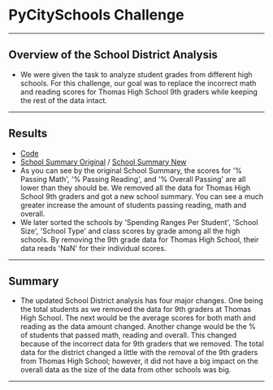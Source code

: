 # PyCitySchools Challenge
---
## Overview of the School District Analysis
- We were given the task to analyze student grades from different high schools. For this challenge, our goal was to replace the incorrect math and reading scores for Thomas High School 9th graders while keeping the rest of the data intact.
---
## Results
- [Code](/PyCitySchools.ipynb)
- [School Summary Original](/Resources/school_summary.png) / [School Summary New](Resources/school_summary_new.png)
- As you can see by the original School Summary, the scores for '% Passing Math', '% Passing Reading', and '% Overall Passing' are all lower than they should be. We removed all the data for Thomas High School 9th graders and got a new school summary. You can see a much greater increase the amount of students passing reading, math and overall.
- We later sorted the schools by 'Spending Ranges Per Student', 'School Size', 'School Type' and class scores by grade among all the high schools. By removing the 9th grade data for Thomas High School, their data reads 'NaN' for their individual scores.
---
## Summary
- The updated School District analysis has four major changes. One being the total students as we removed the data for 9th graders at Thomas High School. The next would be the average scores for both math and reading as the data amount changed. Another change would be the % of students that passed math, reading and overall. This changed because of the incorrect data for 9th graders that we removed. The total data for the district changed a little with the removal of the 9th graders from Thomas High School; however, it did not have a big impact on the overall data as the size of the data from other schools was big.
---
